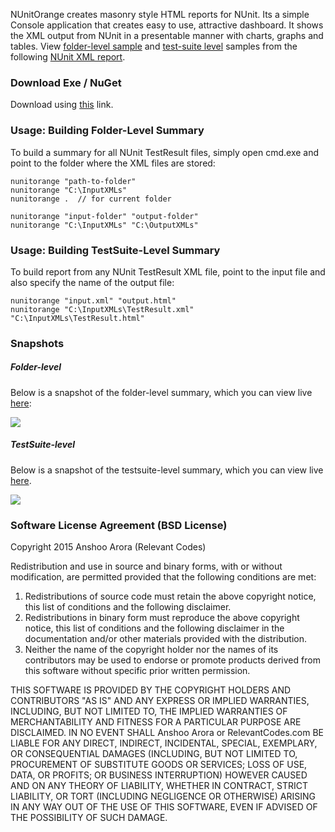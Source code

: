 NUnitOrange creates masonry style HTML reports for NUnit. Its a simple Console application that creates easy to use, attractive dashboard. It shows the XML output from NUnit in a presentable manner with charts, graphs and tables. View <a href='http://relevantcodes.com/Tools/NUnitOrange/reports/Index.html'>folder-level sample</a> and <a href='http://relevantcodes.com/Tools/NUnitOrange/reports/TestResult.html'>test-suite level</a> samples from the following <a href='http://relevantcodes.com/Tools/NUnitOrange/TestResult.xml'>NUnit XML report</a>.


### Download Exe / NuGet

Download using <a href='http://relevantcodes.com/nunit-orange-nunit-html-report-generator/'>this</a> link.

### Usage: Building Folder-Level Summary
To build a summary for all NUnit TestResult files, simply open cmd.exe and point to the folder where the XML files are stored:

```
nunitorange "path-to-folder"
nunitorange "C:\InputXMLs"
nunitorange .  // for current folder

nunitorange "input-folder" "output-folder"
nunitorange "C:\InputXMLs" "C:\OutputXMLs"
```

### Usage: Building TestSuite-Level Summary

To build report from any NUnit TestResult XML file, point to the input file and also specify the name of the output file:

```
nunitorange "input.xml" "output.html"
nunitorange "C:\InputXMLs\TestResult.xml" "C:\InputXMLs\TestResult.html"
```


### Snapshots

##### Folder-level

Below is a snapshot of the folder-level summary, which you can view live <a href='http://relevantcodes.com/Tools/NUnitOrange/reports/Index.html'>here</a>:

![](http://relevantcodes.com/Tools/NUnitOrange/folder1.png)

##### TestSuite-level

Below is a snapshot of the testsuite-level summary, which you can view live <a href='http://relevantcodes.com/Tools/NUnitOrange/reports/NUnit-TestResult.html'>here</a>.

![](http://relevantcodes.com/Tools/NUnitOrange/testsuite1.png)


### Software License Agreement (BSD License)
Copyright 2015 Anshoo Arora (Relevant Codes)

Redistribution and use in source and binary forms, with or without modification, are permitted provided that the following conditions are met:

1. Redistributions of source code must retain the above copyright notice, this list of conditions and the following disclaimer.  
2. Redistributions in binary form must reproduce the above copyright notice, this list of conditions and the following disclaimer in the documentation and/or other materials provided with the distribution.
3. Neither the name of the copyright holder nor the names of its contributors may be used to endorse or promote products derived from this software without specific prior written permission.

THIS SOFTWARE IS PROVIDED BY THE COPYRIGHT HOLDERS AND CONTRIBUTORS "AS IS" AND ANY EXPRESS OR IMPLIED WARRANTIES, INCLUDING, BUT NOT LIMITED TO, THE IMPLIED WARRANTIES OF MERCHANTABILITY AND FITNESS FOR A PARTICULAR PURPOSE ARE DISCLAIMED. IN NO EVENT SHALL Anshoo Arora or RelevantCodes.com BE LIABLE FOR ANY DIRECT, INDIRECT, INCIDENTAL, SPECIAL, EXEMPLARY, OR CONSEQUENTIAL DAMAGES (INCLUDING, BUT NOT LIMITED TO, PROCUREMENT OF SUBSTITUTE GOODS OR SERVICES; LOSS OF USE, DATA, OR PROFITS; OR BUSINESS INTERRUPTION) HOWEVER CAUSED AND ON ANY THEORY OF LIABILITY, WHETHER IN CONTRACT, STRICT LIABILITY, OR TORT (INCLUDING NEGLIGENCE OR OTHERWISE) ARISING IN ANY WAY OUT OF THE USE OF THIS SOFTWARE, EVEN IF ADVISED OF THE POSSIBILITY OF SUCH DAMAGE.
